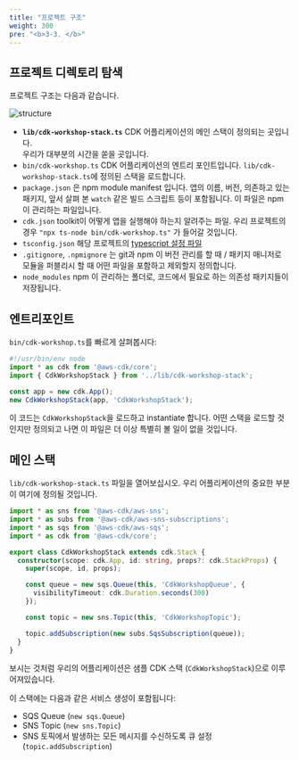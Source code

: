 ```yaml
---
title: "프로젝트 구조"
weight: 300
pre: "<b>3-3. </b>"
---
```


## 프로젝트 디렉토리 탐색

프로젝트 구조는 다음과 같습니다.

![structure](/images/cdk/structure1.png)

* __`lib/cdk-workshop-stack.ts`__ CDK 어플리케이션의 메인 스택이 정의되는 곳입니다.  
  우리가 대부분의 시간을 쏟을 곳입니다.
* `bin/cdk-workshop.ts` CDK 어플리케이션의 엔트리 포인트입니다. `lib/cdk-workshop-stack.ts`에 정의된 스택을 로드합니다.
* `package.json` 은 npm module manifest 입니다. 앱의 이름, 버전, 의존하고 있는 패키지, 앞서 살펴 본 `watch` 같은 빌드 스크립트 등이 포함됩니다. 이 파일은 npm 이 관리하는 파일입니다.
* `cdk.json` toolkit이 어떻게 앱을 실행해야 하는지 알려주는 파일. 우리 프로젝트의 경우  `"npx ts-node bin/cdk-workshop.ts"` 가 들어갈 것입니다.
* `tsconfig.json` 해당 프로젝트의 [typescript
  설정 파일](https://www.typescriptlang.org/docs/handbook/tsconfig-json.html)
* `.gitignore`, `.npmignore` 는 git과 npm 이 버전 관리를 할 때 / 패키지 매니저로 모듈을 퍼블리시 할 때 어떤 파일을 포함하고 제외할지 정의합니다.
* `node_modules` npm 이 관리하는 폴더로, 코드에서 필요로 하는 의존성 패키지들이 저장됩니다.

## 엔트리포인트

`bin/cdk-workshop.ts`를 빠르게 살펴봅시다:

```js
#!/usr/bin/env node
import * as cdk from '@aws-cdk/core';
import { CdkWorkshopStack } from '../lib/cdk-workshop-stack';

const app = new cdk.App();
new CdkWorkshopStack(app, 'CdkWorkshopStack');
```

이 코드는 `CdkWorkshopStack`을 로드하고 instantiate 합니다.
어떤 스택을 로드할 것인지만 정의되고 나면 이 파일은 더 이상 특별히 볼 일이 없을 것입니다.


## 메인 스택

`lib/cdk-workshop-stack.ts` 파일을 열어보십시오. 우리 어플리케이션의 중요한 부분이 여기에 정의될 것입니다.

```ts
import * as sns from '@aws-cdk/aws-sns';
import * as subs from '@aws-cdk/aws-sns-subscriptions';
import * as sqs from '@aws-cdk/aws-sqs';
import * as cdk from '@aws-cdk/core';

export class CdkWorkshopStack extends cdk.Stack {
  constructor(scope: cdk.App, id: string, props?: cdk.StackProps) {
    super(scope, id, props);

    const queue = new sqs.Queue(this, 'CdkWorkshopQueue', {
      visibilityTimeout: cdk.Duration.seconds(300)
    });

    const topic = new sns.Topic(this, 'CdkWorkshopTopic');

    topic.addSubscription(new subs.SqsSubscription(queue));
  }
}
```

보시는 것처럼 우리의 어플리케이션은 샘플 CDK 스택 (`CdkWorkshopStack`)으로 이루어져있습니다.

이 스택에는 다음과 같은 서비스 생성이 포함됩니다:

- SQS Queue (`new sqs.Queue`)
- SNS Topic (`new sns.Topic`)
- SNS 토픽에서 발생하는 모든 메시지를 수신하도록 큐 설정 (`topic.addSubscription`)
